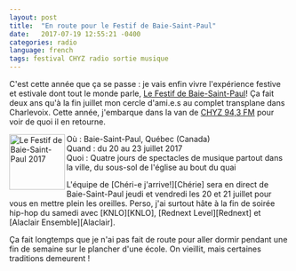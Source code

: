 ```yaml
---
layout: post
title:  "En route pour le Festif de Baie-Saint-Paul"
date:   2017-07-19 12:55:21 -0400
categories: radio
language: french
tags: festival CHYZ radio sortie musique
---
```

C'est cette année que ça se passe : je vais enfin vivre l'expérience festive et estivale dont tout le monde parle, [Le Festif de Baie-Saint-Paul][Festif]! Ça fait deux ans qu'à la fin juillet mon cercle d'ami.e.s au complet transplane dans Charlevoix. Cette année, j'embarque dans la van de [CHYZ 94,3 FM][CHYZ] pour voir de quoi il en retourne.

<div class="thumbnail-container">
<div class="thumbnail">
<a href="http://lefestif.ca">
<img border="0" alt="Le Festif de Baie-Saint-Paul 2017" title="Le Festif 2017" src="{{site.url}}/img/Festif-2017.jpg" align="left" width="100px">
</a>
</div>
<p class="thumbnail-content">
Où : Baie-Saint-Paul, Québec (Canada) <br>
Quand : du 20 au 23 juillet 2017 <br>
Quoi : Quatre jours de spectacles de musique partout dans la ville, du sous-sol de l'église au bout du quai
</p>
</div>
L'équipe de [Chéri-e j'arrive!][Chérie] sera en direct de Baie-Saint-Paul jeudi et vendredi les 20 et 21 juillet pour vous en mettre plein les oreilles. Perso, j'ai surtout hâte à la fin de soirée hip-hop du samedi avec [KNLO][KNLO], [Rednext Level][Rednext] et [Alaclair Ensemble][Alaclair].

Ça fait longtemps que je n'ai pas fait de route pour aller dormir pendant une fin de semaine sur le plancher d'une école. On vieillit, mais certaines traditions demeurent !

[KNLO]:https://alaclairensemble.bandcamp.com/album/long-jeu
[Rednext]:https://rednextlevel.bandcamp.com
[Alaclair]:https://alaclairensemble.bandcamp.com/album/les-fr-res-cueilleurs
[Chérie]:https://www.facebook.com/cheriejarrive/
[Festif]:http://lefestif.ca
[CHYZ]:http://www.chyz.ca
[Résonance]:http://www.festivalresonance.com
[Magnéto]:http://www.magnetobalado.com
[FB-LS]:https://www.facebook.com/LesSimonesCKIA/
